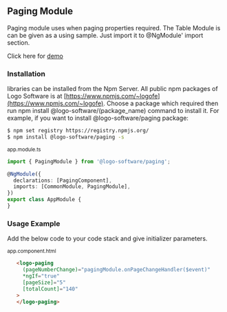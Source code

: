 ## Paging Module

Paging module uses when paging properties required. The Table Module is can be given as a using sample. Just import it to @NgModule' import section.

Click here for [demo](http://design.logo.com.tr/#/docs/components/paging-module#pagingmodule)

### Installation
libraries can be installed from the Npm Server. All public npm packages of Logo Software is at [https://www.npmjs.com/~logofe](https://www.npmjs.com/~logofe). 
Choose a package which required then run npm install @logo-software/(package_name) command to install it.
For example, if you want to install @logo-software/paging package:

```bash
$ npm set registry https://registry.npmjs.org/
$ npm install @logo-software/paging -s
```

<sub>app.module.ts</sub>

```typescript
import { PagingModule } from '@logo-software/paging';

@NgModule({
  declarations: [PagingComponent],
  imports: [CommonModule, PagingModule],
})
export class AppModule {
}
```

### Usage Example

Add the below code to your code stack and give initializer parameters.

<sub>app.component.html</sub>

```html
   <logo-paging
     (pageNumberChange)="pagingModule.onPageChangeHandler($event)"
     *ngIf="true"
     [pageSize]="5"
     [totalCount]="140"
   >
   </logo-paging>
 ```
